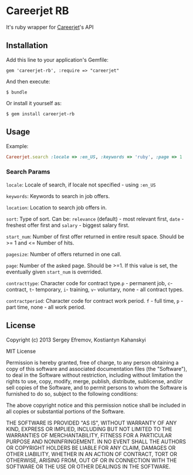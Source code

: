 # Careerjet RB

It's ruby wrapper for [Careerjet](http://www.careerjet.com)'s API

## Installation

Add this line to your application's Gemfile:

    gem 'careerjet-rb', :require => "careerjet"

And then execute:

    $ bundle

Or install it yourself as:

    $ gem install careerjet-rb
    
## Usage

Example:

```ruby
Careerjet.search :locale => :en_US, :keywords => 'ruby', :page => 1
```



### Search Params

`locale`: Locale of search, if locale not specified - using `:en_US`

`keywords`: Keywords to search in job offers.

`location`: Location to search job offers in.

`sort`: Type of sort. Can be: `relevance` (default) - most relevant first, `date` - freshest offer first and `salary` - biggest salary first.

`start_num`: Number of first offer returned in entire result space. Should be >= 1 and <= Number of hits.

`pagesize`: Number of offers returned in one call.

`page`: Number of the asked page. Should be >=1. If this value is set, the eventually given `start_num` is overrided.

`contracttype`: Character code for contract type.`p` - permanent job, `c`- contract, `t`- temporary, `i`- training, `v`- voluntary, none - all contract types.

`contractperiod`: Character code for contract work period. `f` - full time, `p` - part time, none - all work period.

## License

Copyright (c) 2013 Sergey Efremov, Kostiantyn Kahanskyi

MIT License

Permission is hereby granted, free of charge, to any person obtaining
a copy of this software and associated documentation files (the
"Software"), to deal in the Software without restriction, including
without limitation the rights to use, copy, modify, merge, publish,
distribute, sublicense, and/or sell copies of the Software, and to
permit persons to whom the Software is furnished to do so, subject to
the following conditions:

The above copyright notice and this permission notice shall be
included in all copies or substantial portions of the Software.

THE SOFTWARE IS PROVIDED "AS IS", WITHOUT WARRANTY OF ANY KIND,
EXPRESS OR IMPLIED, INCLUDING BUT NOT LIMITED TO THE WARRANTIES OF
MERCHANTABILITY, FITNESS FOR A PARTICULAR PURPOSE AND
NONINFRINGEMENT. IN NO EVENT SHALL THE AUTHORS OR COPYRIGHT HOLDERS BE
LIABLE FOR ANY CLAIM, DAMAGES OR OTHER LIABILITY, WHETHER IN AN ACTION
OF CONTRACT, TORT OR OTHERWISE, ARISING FROM, OUT OF OR IN CONNECTION
WITH THE SOFTWARE OR THE USE OR OTHER DEALINGS IN THE SOFTWARE.

